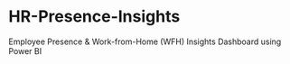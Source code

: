 # HR-Presence-Insights
Employee Presence &amp; Work-from-Home (WFH) Insights Dashboard using Power BI 
